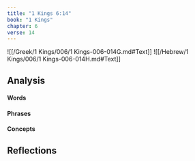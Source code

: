```yaml
---
title: "1 Kings 6:14"
book: "1 Kings"
chapter: 6
verse: 14
---
```

![[/Greek/1 Kings/006/1 Kings-006-014G.md#Text]]
![[/Hebrew/1 Kings/006/1 Kings-006-014H.md#Text]]

## Analysis

#### Words

#### Phrases

#### Concepts

## Reflections

